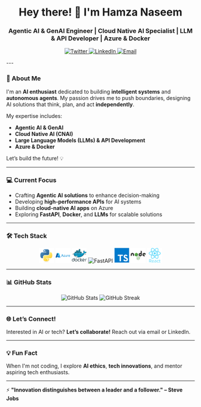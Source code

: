 <h1 align="center">Hey there! 👋 I'm Hamza Naseem</h1>
<h3 align="center">Agentic AI & GenAI Engineer | Cloud Native AI Specialist | LLM & API Developer | Azure & Docker</h3>


<p align="center">
  <a href="https://twitter.com/hamzanasiem" target="_blank">
    <img src="https://img.shields.io/twitter/follow/hamzanasiem?style=for-the-badge&logo=twitter" alt="Twitter" />
  </a>
  <a href="https://linkedin.com/in/hamzanasiem" target="_blank">
    <img src="https://img.shields.io/badge/LinkedIn-Hamza%20Naseem-blue?style=for-the-badge&logo=linkedin" alt="LinkedIn" />
  </a>
  <a href="mailto:ziaee.pk@gmail.com" target="_blank">
    <img src="https://img.shields.io/badge/Email-ziaee.pk@gmail.com-red?style=for-the-badge&logo=gmail" alt="Email" />
  </a>
</p>
---

### 🚀 About Me

I'm an **AI enthusiast** dedicated to building **intelligent systems** and **autonomous agents**. My passion drives me to push boundaries, designing AI solutions that think, plan, and act **independently**.

My expertise includes:

- **Agentic AI & GenAI**  
- **Cloud Native AI (CNAI)**  
- **Large Language Models (LLMs) & API Development**  
- **Azure & Docker**

Let’s build the future! 💡

---

### 💻 Current Focus

- Crafting **Agentic AI solutions** to enhance decision-making  
- Developing **high-performance APIs** for AI systems  
- Building **cloud-native AI apps** on Azure  
- Exploring **FastAPI**, **Docker**, and **LLMs** for scalable solutions  

---

### 🛠 Tech Stack

<p align="center">
  <img src="https://raw.githubusercontent.com/devicons/devicon/master/icons/python/python-original.svg" alt="Python" width="40" height="40" />
  <img src="https://raw.githubusercontent.com/devicons/devicon/master/icons/azure/azure-original-wordmark.svg" alt="Azure" width="40" height="40" />
  <img src="https://raw.githubusercontent.com/devicons/devicon/master/icons/docker/docker-original-wordmark.svg" alt="Docker" width="40" height="40" />
  <img src="https://fastapi.tiangolo.com/img/logo-margin/logo-teal.png" alt="FastAPI" width="40" height="40" />
  <img src="https://raw.githubusercontent.com/devicons/devicon/master/icons/typescript/typescript-original.svg" alt="TypeScript" width="40" height="40" />
  <img src="https://raw.githubusercontent.com/devicons/devicon/master/icons/nodejs/nodejs-original-wordmark.svg" alt="Node.js" width="40" height="40" />
  <img src="https://raw.githubusercontent.com/devicons/devicon/master/icons/react/react-original-wordmark.svg" alt="React" width="40" height="40" />
</p>

---

### 📊 GitHub Stats

<p align="center">
  <img src="https://github-readme-stats.vercel.app/api?username=hamzanasiem&show_icons=true&hide_border=true&theme=radical" alt="GitHub Stats" />
  <img src="https://github-readme-streak-stats.herokuapp.com/?user=hamzanasiem&hide_border=true&theme=radical" alt="GitHub Streak" />
</p>

---

### 🌐 Let’s Connect!

Interested in AI or tech? **Let’s collaborate!** Reach out via email or LinkedIn.

---

### 💡 Fun Fact

When I'm not coding, I explore **AI ethics**, **tech innovations**, and mentor aspiring tech enthusiasts.

---

⚡ **"Innovation distinguishes between a leader and a follower." – Steve Jobs**
